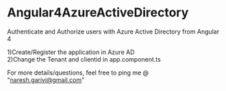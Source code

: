 # Angular4AzureActiveDirectory
Authenticate and Authorize users with Azure Active Directory from Angular 4

1)Create/Register the application in Azure AD
<br/>
2)Change the Tenant and clientid in app.component.ts

For more details/questions, feel free to ping me @  "naresh.garivi@gmail.com"
